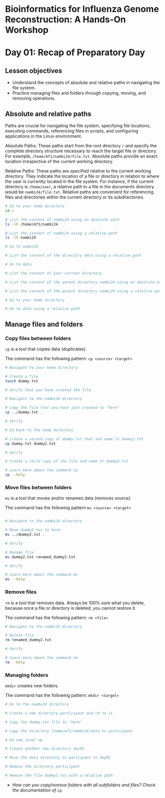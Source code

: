# Bioinformatics for Influenza Genome Reconstruction: A Hands-On Workshop
# Day 01: Recap of Preparatory Day

## Lesson objectives
* Understand the concepts of absolute and relative paths in navigating the file system.
* Practice managing files and folders through copying, moving, and removing operations.

## Absolute and relative paths
Paths are crucial for navigating the file system, specifying file locations, executing commands, referencing files in scripts, and configuring applications in the Linux environment.

Absolute Paths: These paths start from the root directory `/` and specify the complete directory structure necessary to reach the target file or directory. For example, `/home/mf1/nambi24/file.txt`. Absolute paths provide an exact location irrespective of the current working directory.

Relative Paths: These paths are specified relative to the current working directory. They indicate the location of a file or directory in relation to where the user is currently located in the file system. For instance, if the current directory is `/home/user`, a relative path to a file in the documents directory would be `nambi24/file.txt`. Relative paths are convenient for referencing files and directories within the current directory or its subdirectories.

```bash
# Go to your home directory
cd ~

# List the content of nambi24 using an absolute path
ls -lh /home/mf1/nambi24

# List the content of nambi24 using a relative path
ls -lh nambi24

# Go to nambi24

# List the content of the directory data using a relative path

# Go to data 

# List the content of your current directory

# List the content of the parent directory nambi24 using an absolute path

# List the content of the parent directory nambi24 using a relative path

# Go to your home directory

# Go to data using a relative path

```

## Manage files and folders
### Copy files between folders
```cp``` is a tool that copies data (duplicates).

The command has the following pattern: 
```cp <source> <target>```

```bash
# Navigate to your home directory

# Create a file
touch dummy.txt

# Verify that you have created the file

# Navigate to the nambi24 directory

# Copy the file that you have just created to "here"
cp ../dummy.txt .

# Verify

# Go back to the home directory

# Create a second copy of dummy.txt that and name it dummy2.txt
cp dummy.txt dummy2.txt

# Verify

# Create a third copy of the file and name it dummy3.txt

# Learn more about the command cp
cp --help
```


### Move files between folders
```mv``` is a tool that moves and/or renames data (removes source). 

The command has the following pattern
```mv <source> <target>```

```bash

# Navigate to the nambi24 directory

# Move dummy2.txt to here
mv ../dummy2.txt .

# Verify

# Rename file
mv dummy2.txt renamed_dummy2.txt

# Verify

# Learn more about the command mv
mv --help
```


### Remove files
```rm``` is a tool that removes data. Always be 100% sure what you delete, because once a file or directory is deleted, you cannot restore it.

The command has the following pattern:
```rm <file>```

```bash
# Navigate to the nambi24 directory

# Delete file
rm renamed_dummy2.txt

# Verify

# Learn more about the command rm
rm --help
```


### Managing folders
```mkdir``` creates new folders. 

The command has the following pattern:
``` mkdir <target> ```

```bash 
# Go to the nambi24 directory

# Create a new directory participant and cd to it

# Copy the dummy.txt file to "here" 

# Copy the directory /home/mf1/nambi24/data to participant

# Go one level up

# Create another new directory day01

# Move the data directory in particpant to day01

# Remove the directory participant

# Remove the file dummy3.txt with a relative path

```
* _How can you copy/remove folders with all subfolders and files? Check the documentation of `cp`._
